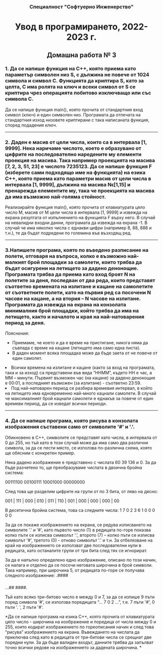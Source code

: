 <h3 align="center">Специалност "Софтуерно Инженерство"</h3>

<h1 align="center"> Увод в програмирането, 2022-2023 г.</h1>

<h2 align="center">Домашна работа № 3</h2>

<h3> 1. Да се напише функция на C++, която приема като параметър символен низ S, с дължина не повече от 1024 символа и символ C.
Функцията да криптира S, като за целта, C има ролята на ключ и всеки символ от S се криптира чрез операцията побитово изключващо или със символа C. </h3>

Да се напише функция main(), която прочита от стандартния вход символ (ключ) и един символен низ.
Програмата да отпечата на стандартния изход низовете криптирани с така написаната функция, според подадения ключ.

***

<h3> 2. Даден е масив от цели числа, които са в интервала [1, 9999].
Нека наричаме числото, което е образувано от цифрите на последователно наредените му елементи проекция на масива.
Така например проекцията на масива [7, 2, 3, 51, 23] е числото 7235123. Да се напише функция F (изберете сами подходящо име на функцията)
на езика C++, която приема като параметри масив от цели числа в интервала [1, 9999], дължина на масива Nϵ[1,15] и пренарежда елементите му,
така че проекцията на масива да има възможно най-голяма стойност. </h3>
 
Реализирайте функция main(), която прочита от клавиатурата цяло число M, масив
от M цели числа в интервала [1, 9999] и извежда на екрана резултата от изпълнението на функцията F върху него. В случай на невалидни входни данни,
програмата да извежда на екрана -1. В случай че има няколко числа с еднакви цифри (например 8, 88, 888 и т.н.), те да бъдат подредени по големина във възходящ ред.

***

<h3> 3.Напишете програма, която по въведено разписание на полети, отговаря на въпроса, колко е възможно най-малкият брой площадки за самолети,
които трябва да бъдат осигурени на летището за дадено денонощие. Програмата трябва да приема като вход броят N на полетите за деня, последван
от два реда, които представят съответно времената на излитане и кацане на самолетите от съответните полети, като на първия ред са посочени N часове на кацане,
а на втория – N часове на излитане. Програмата да извежда на екрана на конзолата минималния брой площадки, който трябва да има на летището, както и
началото и края на най-натоварения период за деня. </h3>

*Пояснения:*
- Приемаме, че което и да е време на пристигане, никога няма да съвпада с време на кацане (летището има само една писта).
- В даден момент всяка площадка може да бъде заета от не повече от един самолет.
<li> Всички времена на излитане и кацане (както за вход на програмата, така и за изход) са представени във вида “HHMM”,
където HH е час, а MM – минути. Първият възможен час (на кацане) за дадено денонощие е 00:01, а последният възможен (за излитане) - съответно 23:59.</li>
<li> Под най-натоварен период се разбира времевия интервал, в който на летището има едновременно най-много кацнали самолети.
В случай че максималният брой кацнали самолети е еднакъв за повече от един времеви период, да се изведат всички периоди.</li>

***

<h3> 4. Да се напише програма, която рисува в конзолата изображения съставени само от символите '#' и '.'. </h3>

Обикновено в C++, символите се представят като числа, в интервала от 0 до 255, но тъй като в този случай може да има само два различни символа,
за да се пести място, се използва по-различна схема, която ще обясним с конкретен пример.

Нека дадено изображение е представено с числата 60 39 136 и 0.
За да бъде разчетено то, ще преобразуваме числата в двоична бройна система:

00111100 00100111 10001000 00000000

След това ще разделим цифрите на групи от по 3 бита, от ляво на дясно:

001 | 111 | 000 | 010 | 011 | 110 | 001 | 000 | 000 | 000 | 00

В десетична бройна система, това са следните числа:
1 7 0 2 3 6 1 0 0 0 0 0

За да се покаже изображението на екрана, се редува изписването на символите '.' и '#', като първото число (1) в редицата по-горе показва колко пъти се изписва символът '.',
второто (7) – колко пъти се изписва символът '#', третото (0) - отново символът '.' и т.н. За отбелязване на край на изображението се използват две последователни нули
в редицата, като останалите групи от три бита след тях се игнорират.

За да е напълно определено едно изображение, описано по този начин, се налага и отделно да се посочи неговата широчина в брой символи.
Така например, при широчина 5, от редицата по-горе се получава следното изображение:
.####
#####
...##
####.

Тъй като всяко три-битово число е между 0 и 7, за да се изпише 9 пъти поред символа '#', се използва поредицата “... 7 0 2 …”, т.е. 7 пъти '#', 0 пъти '. ', 2 пъти '#'.
 
*Да се напише програма на езика C++, която прочита от клавиатурата цяло число - широчина на изображение и поредица от числа между 0 и 255,
които кодират изображението по гореописания начин и след това “рисува” изображението на екрана. Въвеждането на числата да приключва след
като в редицата от три-битови числа се срещнат две поредни нули. За да бъде валиден входът, данните трябва да запълват точно всички редове
на изображението за дадената широчина. *

